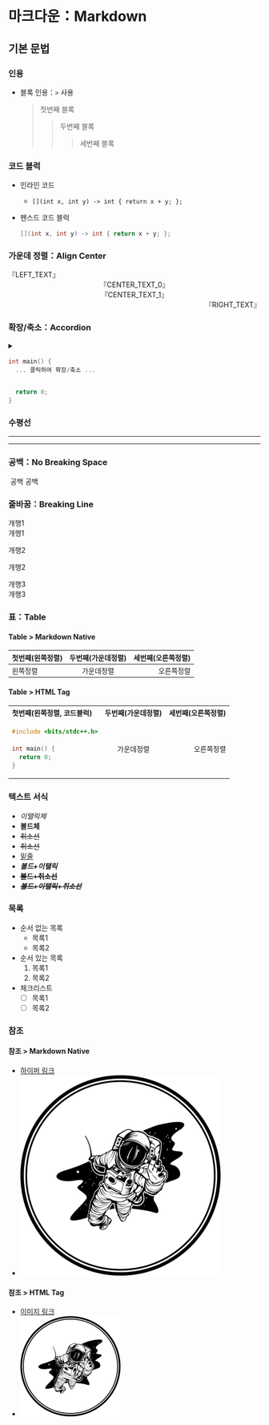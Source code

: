 # 마크다운：Markdown

## 기본 문법

### 인용

- 블록 인용：`>` 사용

  > 첫번째 블록
  >
  > > 두번째 블록
  > >
  > > > 세번째 블록

### 코드 블럭

- 인라인 코드

  - `[](int x, int y) -> int { return x + y; };`

- 펜스드 코드 블럭

  ```cpp
  [](int x, int y) -> int { return x + y; };
  ```

### 가운데 정렬：Align Center

<div align=left>
『LEFT_TEXT』
</div>

<center>
『CENTER_TEXT_0』
</center>

<div align=center>
『CENTER_TEXT_1』
</div>

<div align=right>
『RIGHT_TEXT』
</div>

### 확장/축소：Accordion

<details>
  <summary>

```cpp
int main() {
  ... 클릭하여 확장/축소 ...
```

  </summary>
  
```cpp
  cout << "Hello, World!" << endl;
```
</details>

```cpp
  return 0;
}
```

### 수평선

---

<hr />

### 공백：No Breaking Space

&nbsp;공백&nbsp;공백

### 줄바꿈：Breaking Line

개행1  
개행1

개행2

개행2

개행3<br />개행3

### 표：Table

#### Table > Markdown Native

| 첫번째(왼쪽정렬) | 두번째(가운데정렬) | 세번째(오른쪽정렬) |
| ---------------- | :----------------: | -----------------: |
| 왼쪽정렬         |     가운데정렬     |         오른쪽정렬 |

#### Table > HTML Tag

<table>
<tr>
  <th align=left>첫번째(왼쪽정렬, 코드블럭)</th>
  <th align=center>두번째(가운데정렬)</th>
  <th align=right>세번째(오른쪽정렬)</th>
</tr>
<tr>
  <td align=left>

```cpp
#include <bits/stdc++.h>

int main() {
  return 0;
}
```

  </td>
  <td align=center>가운데정렬</td>
  <td align=right>오른쪽정렬</td>
</tr>
</table>

### 텍스트 서식

- _이탤릭체_
- **볼드체**
- ~~취소선~~
- <del>취소선</del>
- <u>밑줄</u>
- **_볼드+이탤릭_**
- **~~볼드+취소선~~**
- **_~~볼드+이탤릭+취소선~~_**

### 목록

- 순서 없는 목록
  - 목록1
  - 목록2
- 순서 있는 목록
  1. 목록1
  2. 목록2
- 체크리스트
  - [ ] 목록1
  - [ ] 목록2

### 참조

#### 참조 > Markdown Native

- [하이퍼 링크](./asset/1/0.png)
- ![대체 텍스트](./asset/1/0.png)

#### 참조 > HTML Tag

- <a href="./asset/1/0.png">이미지 링크</a>
- <img src="./asset/1/0.png" alt="0" width="200" height="200" />
